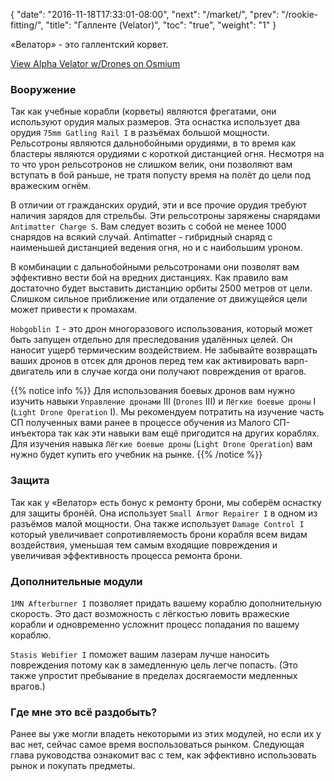 {
  "date": "2016-11-18T17:33:01-08:00",
  "next": "/market/",
  "prev": "/rookie-fitting/",
  "title": "Галленте (Velator)",
  "toc": "true",
  "weight": "1"
}

«Велатор» - это галлентский корвет.

<object type="image/svg+xml" data="https://o.smium.org/api/convert/119448/svg/119448-alpha-velator-wdrones.svg?privatetoken=4210567194314014720"><a href="https://o.smium.org/loadout/private/119448/4210567194314014720">View Alpha Velator w/Drones on Osmium</a></object>

### Вооружение

Так как учебные корабли (корветы) являются фрегатами, они используют орудия малых размеров.
Эта оснастка использует два орудия `75mm Gatling Rail I` в разъёмах большой мощности.
Рельсотроны являются дальнобойными орудиями, в то время как бластеры являются орудиями с короткой дистанцией огня.
Несмотря на то что урон рельсотронов не слишком велик, они позволяют вам вступать в бой раньше, 
не тратя попусту время на полёт до цели под вражеским огнём.

В отличии от гражданских орудий, эти и все прочие орудия требуют наличия зарядов для стрельбы.
Эти рельсотроны заряжены снарядами `Antimatter Charge S`.
Вам следует возить с собой не менее 1000 снарядов на всякий случай.
Antimatter - гибридный снаряд с наименьшей дистанцией ведения огня, но и с наибольшим уроном.

В комбинации с дальнобойными рельсотронами они позволят вам эффективно вести бой на вредних дистанциях.
Как правило вам достаточно будет выставить дистанцию орбиты 2500 метров от цели.
Слишком сильное приближение или отдаление от движущейся цели может привести к промахам.

`Hobgoblin I` - это дрон многоразового использования, который может быть запущен отдельно для преследования удалённых целей.
Он наносит ущерб термическим воздействием. Не забывайте возвращать ваших дронов в отсек для дронов
перед тем как активировать варп-двигатель или в случае когда они получают повреждения от врагов.

{{% notice info %}}
Для использования боевых дронов вам нужно изучить навыки `Управление дронами` III (`Drones` III) и `Лёгкие боевые дроны` I (`Light Drone Operation` I).
Мы рекомендуем потратить на изучение часть СП полученных вами ранее в процессе обучения из Малого СП-инъектора
так как эти навыки вам ещё пригодится на других кораблях.
Для изучения навыка `Лёгкие боевые дроны` (`Light Drone Operation`) вам нужно будет купить его учебник на рынке.
{{% /notice %}}

### Защита

Так как у «Велатор» есть бонус к ремонту брони, мы соберём оснастку для защиты бронёй.
Она использует `Small Armor Repairer I` в одном из разъёмов малой мощности. Она также использует 
`Damage Control I` который увеличивает сопротивляемость брони корабля всем видам воздействия, уменьшая 
тем самым входящие повреждения и увеличивая эффективность процесса ремонта брони.

### Дополнительные модули

`1MN Afterburner I` позволяет придать вашему кораблю дополнительную скорость. 
Это даст возможность с лёгкостью ловить вражеские корабли и одновременно усложнит процесс попадания по вашему кораблю.

`Stasis Webifier I` поможет вашим лазерам лучше наносить повреждения потому как 
в замедленную цель легче попасть. (Это также упростит пребывание в пределах досягаемости медленных врагов.)

### Где мне это всё раздобыть?

Ранее вы уже могли владеть некоторыми из этих модулей, но если их у вас нет, сейчас самое время воспользоваться рынком. 
Следующая глава руководства ознакомит вас с тем, как эффективно использовать рынок и покупать предметы.
